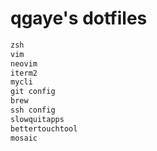 # qgaye's dotfiles

```txt
zsh
vim
neovim
iterm2
mycli
git config
brew 
ssh config
slowquitapps
bettertouchtool
mosaic
```

